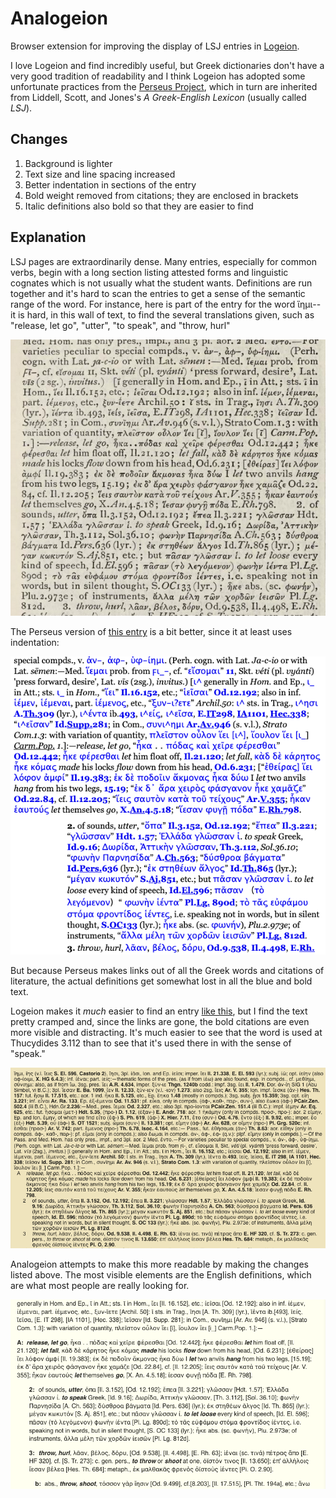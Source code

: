 # Analogeion

Browser extension for improving the display of LSJ entries in [Logeion](https://logeion.uchicago.edu/).

I love Logeion and find incredibly useful, but Greek dictionaries don't have a very good tradition of readability and I think Logeion has adopted some unfortunate practices from the [Perseus Project](https://www.perseus.tufts.edu/hopper/), which in turn are inherited from Liddell, Scott, and Jones's _A Greek-English Lexicon_ (usually called _LSJ_).

## Changes

1. Background is lighter
1. Text size and line spacing increased
1. Better indentation in sections of the entry
1. Bold weight removed from citations; they are enclosed in brackets
1. Italic definitions also bold so that they are easier to find

## Explanation 

LSJ pages are extraordinarily dense. Many entries, especially for common verbs, begin with a long section listing attested forms and linguistic cognates which is not usually what the student wants. Definitions are run together and it's hard to scan the entries to get a sense of the semantic range of the word. For instance, here is part of the entry for the word ἵημι--it is hard, in this wall of text, to find the several translations given, such as "release, let go", "utter", "to speak", and "throw, hurl"

![](images/lsj-histemi.png)

The Perseus version of [this entry](http://www.perseus.tufts.edu/hopper/text?doc=Perseus%3Atext%3A1999.04.0057%3Aentry%3Di\(%2Fhmi) is a bit better, since it at least uses indentation:

![](images/perseus-histemi.png)

But because Perseus makes links out of all the Greek words and citations of literature, the actual definitions get somewhat lost in all the blue and bold text.

Logeion makes it _much_ easier to find an entry [like this](https://logeion.uchicago.edu/%E1%BC%B5%CE%B7%CE%BC%CE%B9), but I find the text pretty cramped and, since the links are gone, the bold citations are even more visible and distracting. It's much easier to see that the word is used at Thucydides 3.112 than to see that it's used there in with the sense of "speak."

![](images/logeion-histemi.png)

Analogeion attempts to make this more readable by making the changes listed above. The most visible elements are the English definitions, which are what most people are really looking for.

![](images/analogeion-histemi.png)
